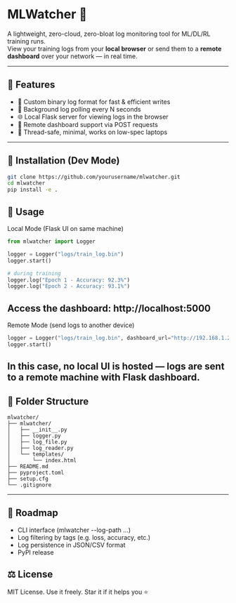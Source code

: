 # MLWatcher 📡

A lightweight, zero-cloud, zero-bloat log monitoring tool for ML/DL/RL training runs.  
View your training logs from your **local browser** or send them to a **remote dashboard** over your network — in real time.

---

## 🔧 Features

- 📜 Custom binary log format for fast & efficient writes
- 🔁 Background log polling every N seconds
- 🌐 Local Flask server for viewing logs in the browser
- 🚀 Remote dashboard support via POST requests
- 🧠 Thread-safe, minimal, works on low-spec laptops

---

## 🧪 Installation (Dev Mode)

```bash
git clone https://github.com/yourusername/mlwatcher.git
cd mlwatcher
pip install -e .
```

## 🚀 Usage
Local Mode (Flask UI on same machine)
```python
from mlwatcher import Logger

logger = Logger("logs/train_log.bin")
logger.start()

# during training
logger.log("Epoch 1 - Accuracy: 92.3%")
logger.log("Epoch 2 - Accuracy: 93.1%")
```
Access the dashboard: http://localhost:5000
---

Remote Mode (send logs to another device)
```python
logger = Logger("logs/train_log.bin", dashboard_url="http://192.168.1.20:5000/post_logs")
logger.start()
```
In this case, no local UI is hosted — logs are sent to a remote machine with Flask dashboard.
---
## 📂 Folder Structure
```arduino
mlwatcher/
├── mlwatcher/
│   ├── __init__.py
│   ├── logger.py
│   ├── log_file.py
│   ├── log_reader.py
│   └── templates/
│       └── index.html
├── README.md
├── pyproject.toml
├── setup.cfg
└── .gitignore
```
---

## 📌 Roadmap
- CLI interface (mlwatcher --log-path ...)
- Log filtering by tags (e.g. loss, accuracy, etc.)
- Log persistence in JSON/CSV format
- PyPI release

## ⚖️ License
MIT License. Use it freely. Star it if it helps you ⭐